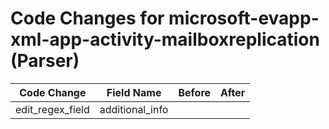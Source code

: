 # Code Changes for microsoft-evapp-xml-app-activity-mailboxreplication (Parser)

| Code Change | Field Name | Before | After |
|-------------|------------|--------|-------|
| edit_regex_field | additional_info |  |  |